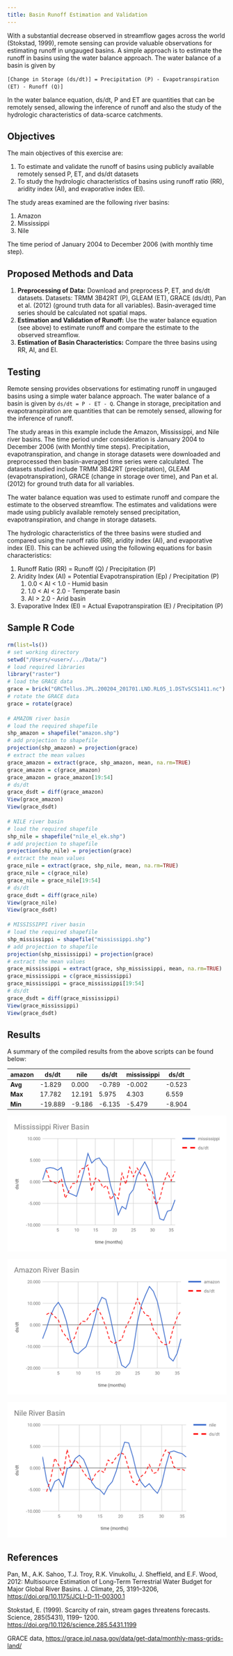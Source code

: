 ```yaml
---
title: Basin Runoff Estimation and Validation
---
```

With a substantial decrease observed in streamflow gages across the world (Stokstad, 1999), remote sensing can provide valuable observations for estimating runoff in ungauged basins. A simple approach is to estimate the runoff in basins using the water balance approach. The water balance of a basin is given by

`[Change in Storage (ds/dt)] = Precipitation (P) - Evapotranspiration (ET) - Runoff (Q)]`

In the water balance equation, ds/dt, P and ET are quantities that can be remotely sensed, allowing the inference of runoff and also the study of the hydrologic characteristics of data-scarce catchments.

## Objectives

The main objectives of this exercise are:

1. To estimate and validate the runoff of basins using publicly available remotely sensed P, ET, and ds/dt datasets
2. To study the hydrologic characteristics of basins using runoff ratio (RR), aridity index (AI), and evaporative index (EI).

The study areas examined are the following river basins:

1. Amazon
2. Mississippi
3. Nile

The time period of January 2004 to December 2006 (with monthly time step).

## Proposed Methods and Data

1. **Preprocessing of Data:** Download and preprocess P, ET, and ds/dt datasets. Datasets: TRMM 3B42RT (P), GLEAM (ET), GRACE (ds/dt), Pan et al. (2012) (ground truth data for all variables). Basin-averaged time series should be calculated not spatial maps.
2. **Estimation and Validation of Runoff:** Use the water balance equation (see above) to estimate runoff and compare the estimate to the observed streamflow.
3. **Estimation of Basin Characteristics:** Compare the three basins using RR, AI, and EI.

## Testing

Remote sensing provides observations for estimating runoff in ungauged basins using a simple water balance approach. The water balance of a basin is given by `ds/dt = P - ET - Q`. Change in storage, precipitation and evapotranspiration are quantities that can be remotely sensed, allowing for the inference of runoff.

The study areas in this example include the Amazon, Mississippi, and Nile river basins. The time period under consideration is January 2004 to December 2006 (with Monthly time steps). Precipitation, evapotranspiration, and change in storage datasets were downloaded and preprocessed then basin-averaged time series were calculated. The datasets studied include TRMM 3B42RT (precipitation), GLEAM (evapotranspiration), GRACE (change in storage over time), and Pan et al. (2012) for ground truth data for all variables.

The water balance equation was used to estimate runoff and compare the estimate to the observed streamflow. The estimates and validations were made using publicly available remotely sensed precipitation, evapotranspiration, and change in storage datasets.

The hydrologic characteristics of the three basins were studied and compared using the runoff ratio (RR), aridity index (AI), and evaporative index (EI). This can be achieved using the following equations for basin characteristics:

1. Runoff Ratio (RR) = Runoff (Q) / Precipitation (P)
2. Aridity Index (AI) = Potential Evapotranspiration (Ep) / Precipitation (P)
   1. 0.0 < AI < 1.0 - Humid basin
   2. 1.0 < AI < 2.0 - Temperate basin
   3. AI > 2.0 - Arid basin
3. Evaporative Index (EI) = Actual Evapotranspiration (E) / Precipitation (P)

## Sample R Code

```r
rm(list=ls())
# set working directory
setwd("/Users/<user>/.../Data/")
# load required libraries
library("raster")
# load the GRACE data
grace = brick("GRCTellus.JPL.200204_201701.LND.RL05_1.DSTvSCS1411.nc")
# rotate the GRACE data
grace = rotate(grace)

# AMAZON river basin
# load the required shapefile
shp_amazon = shapefile("amazon.shp")
# add projection to shapefile
projection(shp_amazon) = projection(grace)
# extract the mean values
grace_amazon = extract(grace, shp_amazon, mean, na.rm=TRUE)
grace_amazon = c(grace_amazon)
grace_amazon = grace_amazon[19:54]
# ds/dt
grace_dsdt = diff(grace_amazon)
View(grace_amazon)
View(grace_dsdt)

# NILE river basin
# load the required shapefile
shp_nile = shapefile("nile_el_ek.shp")
# add projection to shapefile
projection(shp_nile) = projection(grace)
# extract the mean values
grace_nile = extract(grace, shp_nile, mean, na.rm=TRUE)
grace_nile = c(grace_nile)
grace_nile = grace_nile[19:54]
# ds/dt
grace_dsdt = diff(grace_nile)
View(grace_nile)
View(grace_dsdt)

# MISSISSIPPI river basin
# load the required shapefile
shp_mississippi = shapefile("mississippi.shp")
# add projection to shapefile
projection(shp_mississippi) = projection(grace)
# extract the mean values
grace_mississippi = extract(grace, shp_mississippi, mean, na.rm=TRUE)
grace_mississippi = c(grace_mississippi)
grace_mississippi = grace_mississippi[19:54]
# ds/dt
grace_dsdt = diff(grace_mississippi)
View(grace_mississippi)
View(grace_dsdt)
```

## Results

A summary of the compiled results from the above scripts can be found below:

| amazon | ds/dt | nile | ds/dt | mississippi | ds/dt |
| ------ | ----- | ---- | ----- | ----------- | ----- |
| **Avg** | -1.829 | 0.000 | -0.789 | -0.002 | -0.523 | -0.131 |
| **Max** | 17.782 | 12.191 | 5.975 | 4.303 | 6.559 | 3.865 |
| **Min** | -19.889 | -9.186 | -6.135 | -5.479 | -8.904 | -5.420 |

![MISSISSIPPI river basin](/images/MISSISSIPPI.png)

![AMAZON river basin](/images/AMAZON.png)

![NILE river basin](/images/NILE.png)

## References

Pan, M., A.K. Sahoo, T.J. Troy, R.K. Vinukollu, J. Sheffield, and E.F. Wood, 2012: Multisource Estimation of Long-Term Terrestrial Water Budget for Major Global River Basins. J. Climate, 25, 3191–3206, <https://doi.org/10.1175/JCLI-D-11-00300.1>

Stokstad, E. (1999). Scarcity of rain, stream gages threatens forecasts. Science, 285(5431), 1199– 1200. <https://doi.org/10.1126/science.285.5431.1199>

GRACE data, <https://grace.jpl.nasa.gov/data/get-data/monthly-mass-grids-land/>
